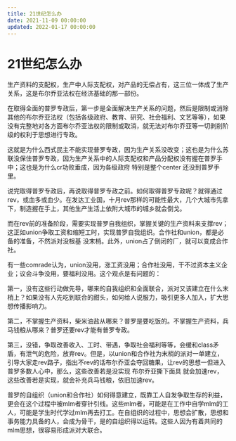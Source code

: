 ```yaml
---
title: 21世纪怎么办
date: 2021-11-09 00:00:00
updated: 2022-01-17 00:00:00
---
```


# 21世纪怎么办

生产资料的支配权，生产中人际支配权，对产品的无偿占有，这三位一体成了生产关系，这是布尔乔亚法权在经济基础的那一部份。

在取得全面的普罗专政后，第一步是全面解决生产关系的问题，然后是限制或消除其他的布尔乔亚法权（包括各级政府、教育、研究、社会福利、文艺等等），如果没有完整地对各方面布尔乔亚法权的限制或取消，就无法对布尔乔亚等一切剥削阶级的权利于思想进行专政。

这就是为什么西式民主不能实现普罗专政，因为生产关系没改变；这也是为什么苏联没保住普罗专政，因为生产关系中的人际支配权和产品分配权没有握在普罗手中；这也是为什么cr功败垂成，因为各级政府 特别是整个center 还没到普罗手里。

说完取得普罗专政后，再说取得普罗专政之前。如何取得普罗专政呢？就得通过rev，或血多或血少。在发达工业国，十月rev那样的可能性最大，几个大城市先拿下，制造握在手上，其他生产生活上依附大城市的城乡就会倒戈。

而在rev前的准备阶段，需要实现普罗自我组织，掌握关键的生产资料来支撑rev；这正如union争取工资和缩短工时，实现普罗自我组织。合作社和union，都是必备的准备，不然派对没根基 没末梢。此外，union占了倒闭的厂，就可以变成合作社。

有一些comrade认为，union没用，涨工资没用；合作社没用，干不过资本主义企业；议会斗争没用，要福利没用。这个观点是有问题的：

第一，没有这些行动做先导，哪来的自我组织和全面联合，派对又该建立在什么末梢上？如果没有人先吃到联合的甜头，如何给人说服力，吸引更多人加入，扩大思想传播影响力。

第二，不掌握生产资料，柴米油盐从哪来？普罗是要吃饭的。不掌握生产资料，兵马钱粮从哪来？普罗还要rev才能有普罗专政。

第三，没错，争取改善收入、工时、带遇，争取社会福利等等，会缓和class矛盾，有泄气的危险，放弃rev。但是，以union和合作社为末梢的派对一单建立，引导大家走rev路子，指出不rev的话布尔乔亚会夺回糖果，让rev的思想一但进入普罗多数人心中，那么，这些改善若是没实现 布尔乔亚撕下面具 就会加速rev，这些改善若是实现，就会补充兵马钱粮，依旧加速rev。

普罗的自组织（union和合作社）如何得意建立，既靠工人自发争取生存的利益，更会在这个过程中被mlm者穿针引线。这些mlm者，可能是在工作中自学mlm的工人，可能是学生时代学过mlm再去打工。在自组织的过程中，思想会扩散，思想和事务能力具备的人，会成为骨干，是的自组织得以运转。这些人因为有着共同的mlm思想，很容易形成派对大联合。

